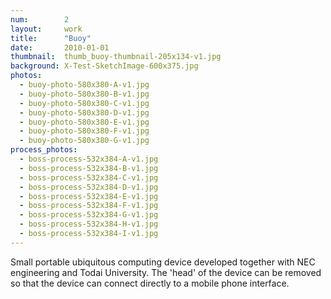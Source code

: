 ```yaml
---
num:        2
layout:     work
title:      "Buoy"
date:       2010-01-01
thumbnail:  thumb_buoy-thumbnail-205x134-v1.jpg
background: X-Test-SketchImage-600x375.jpg
photos:
  - buoy-photo-580x380-A-v1.jpg
  - buoy-photo-580x380-B-v1.jpg
  - buoy-photo-580x380-C-v1.jpg
  - buoy-photo-580x380-D-v1.jpg
  - buoy-photo-580x380-E-v1.jpg
  - buoy-photo-580x380-F-v1.jpg
  - buoy-photo-580x380-G-v1.jpg
process_photos:
  - boss-process-532x384-A-v1.jpg
  - boss-process-532x384-B-v1.jpg
  - boss-process-532x384-C-v1.jpg
  - boss-process-532x384-D-v1.jpg
  - boss-process-532x384-E-v1.jpg
  - boss-process-532x384-F-v1.jpg
  - boss-process-532x384-G-v1.jpg
  - boss-process-532x384-H-v1.jpg
  - boss-process-532x384-I-v1.jpg
---
```


Small portable ubiquitous computing device developed together with NEC engineering and Todai University. The 'head' of the device can be removed so that the device can connect directly to a mobile phone interface.

